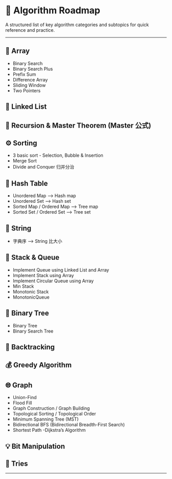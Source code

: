 # 📘 Algorithm Roadmap

A structured list of key algorithm categories and subtopics for quick reference and practice.

---

## 🧩 Array
- Binary Search
- Binary Search Plus
- Prefix Sum
- Difference Array
- Sliding Window
- Two Pointers

## 🔗 Linked List

## 🔁 Recursion & Master Theorem (Master 公式)

## ⚙️ Sorting
- 3 basic sort - Selection, Bubble & Insertion
- Merge Sort
- Divide and Conquer 归并分治

## 🧮 Hash Table
- Unordered Map --> Hash map
- Unordered Set   --> Hash set
- Sorted Map / Ordered Map --> Tree map
- Sorted Set / Ordered Set  --> Tree set

## 📝 String
- 字典序 --> String 比大小

## 🧱 Stack & Queue
- Implement Queue using Linked List and Array
- Implement Stack using Array
- Implement Circular Queue using Array
- Min Stack
- Monotonic Stack
- MonotonicQueue

## 🌳 Binary Tree
- Binary Tree
- Binary Search Tree

## 🎯 Backtracking

## 💰 Greedy Algorithm

## 🌐 Graph
- Union-Find
- Flood Fill
- Graph Construction / Graph Building
- Topological Sorting / Topological Order
- Minimum Spanning Tree (MST)
- Bidirectional BFS (Bidirectional Breadth-First Search)
- Shortest Path
  -Dijkstra’s Algorithm


## 💡 Bit Manipulation

## 🌴 Tries

---
